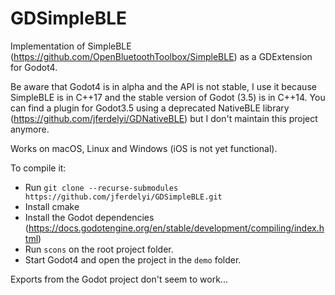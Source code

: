 # GDSimpleBLE
Implementation of SimpleBLE (https://github.com/OpenBluetoothToolbox/SimpleBLE) as a GDExtension for Godot4.

Be aware that Godot4 is in alpha and the API is not stable, I use it because SimpleBLE is in C++17 and the stable version of Godot (3.5) is in C++14.
You can find a plugin for Godot3.5 using a deprecated NativeBLE library (https://github.com/jferdelyi/GDNativeBLE) but I don't maintain this project anymore.

Works on macOS, Linux and Windows (iOS is not yet functional).

To compile it:
 - Run `git clone --recurse-submodules https://github.com/jferdelyi/GDSimpleBLE.git`
 - Install cmake
 - Install the Godot dependencies (https://docs.godotengine.org/en/stable/development/compiling/index.html)
 - Run `scons` on the root project folder.
 - Start Godot4 and open the project in the `demo` folder.
 
 Exports from the Godot project don't seem to work...
 
